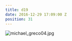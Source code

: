 ```yaml
---
title: d19
date: 2016-12-29 17:09:00 Z
position: 31
---
```


![michael_greco04.jpg](/uploads/michael_greco04.jpg)